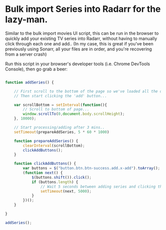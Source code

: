 # Bulk import Series into Radarr for the lazy-man.

Similar to the bulk import movies UI script, this can be run in the browser to quickly add your existing TV series into Radarr, without having to manually click through each one and add.. (In my case, this is great if you've been previously using Sonarr, all your files are in order, and you're recovering from a server crash)

Run this script in your browser's developer tools (i.e. Chrome DevTools Console), then go grab a beer:

```javascript

function addSeries() {

    // First scroll to the bottom of the page so we've loaded all the data from the Sonarr api...
    // Then start clicking the 'add' button...

    var scrollBottom = setInterval(function(){
        // Scroll to bottom of page...
        window.scrollTo(0,document.body.scrollHeight);
    }, 10000);

    // Start processing/adding after 3 mins..
    setTimeout(prepareAddSeries, 5 * 60 * 1000)

    function prepareAddSeries() {
        clearInterval(scrollBottom);
        clickAddButtons();
    }

    function clickAddButtons() {
        var buttons = $("button.btn.btn-success.add.x-add").toArray();
        (function next() {
            $(buttons.shift()).click();
            if (buttons.length) {
                // Wait 5 seconds between adding series and clicking the next series...
                setTimeout(next, 5000);
            }
        })();
    }

}

addSeries();
```
